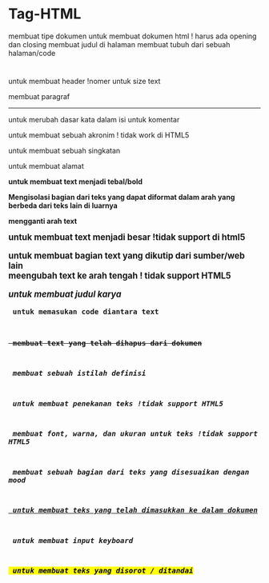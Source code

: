 # Tag-HTML
<!DOCTYPE> membuat tipe dokumen

<HTML> </HTML> untuk membuat dokumen html ! harus ada opening dan closing

<title> </title> membuat judul di halaman 

<body> </body> membuat tubuh dari sebuah halaman/code

<h1> </h1> untuk membuat header  !nomer untuk size text

<p> </p> membuat paragraf

<hr> untuk merubah dasar kata dalam isi

<!--...--> untuk komentar

<acronym> untuk membuat sebuah akronim ! tidak work di HTML5

<abbr> untuk membuat sebuah singkatan

<address> </address> untuk membuat alamat 

<b> untuk membuat text menjadi tebal/bold

<bdi> Mengisolasi bagian dari teks yang dapat diformat dalam arah yang berbeda dari teks lain di luarnya

<bdo> mengganti arah text

<big> untuk membuat text menjadi besar !tidak support di html5

<BLOCKQUOTE> </BLOCKQUOTE> untuk membuat bagian text yang dikutip dari sumber/web lain

<center> </center> meengubah text ke arah tengah ! tidak support HTML5

<cite> untuk membuat judul karya

<code> untuk memasukan code diantara text

<del> membuat text yang telah dihapus dari dokumen

<dfn> membuat sebuah istilah definisi

<em> untuk membuat penekanan teks !tidak support HTML5

<font> membuat font, warna, dan ukuran untuk teks !tidak support HTML5

<i> membuat sebuah bagian dari teks yang disesuaikan dengan mood

<ins> untuk membuat teks yang telah dimasukkan ke dalam dokumen

<kbd> untuk membuat input keyboard

<mark> untuk membuat teks yang disorot / ditandai
